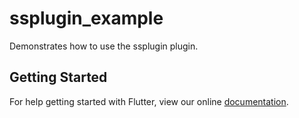 # ssplugin_example

Demonstrates how to use the ssplugin plugin.

## Getting Started

For help getting started with Flutter, view our online
[documentation](https://flutter.io/).
